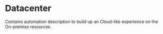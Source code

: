 # Datacenter
Contains automation description to build up an Cloud-like experience on the On-premise resources.
